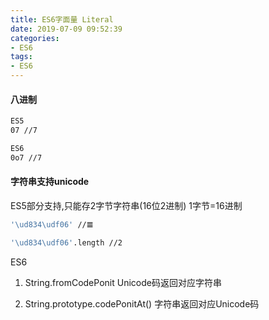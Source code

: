 ```yaml
---
title: ES6字面量 Literal
date: 2019-07-09 09:52:39
categories:
- ES6
tags:
- ES6
---
```


#### 八进制
``` bash
ES5
07 //7

ES6
0o7 //7
```

#### 字符串支持unicode

 ES5部分支持,只能存2字节字符串(16位2进制)
 1字节=16进制

 ``` bash
 '\ud834\udf06' //𝌆

 '\ud834\udf06'.length //2
 ```

ES6

1. String.fromCodePonit
    Unicode码返回对应字符串

2. String.prototype.codePonitAt()
    字符串返回对应Unicode码
